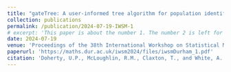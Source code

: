 ```yaml
---
title: "gateTree: A user-informed tree algorithm for population identification in flow cytometry"
collection: publications
permalink: /publication/2024-07-19-IWSM-1
# excerpt: 'This paper is about the number 1. The number 2 is left for future work.'
date: 2024-07-19
venue: 'Proceedings of the 38th International Workshop on Statistical Modelling'
paperurl: 'https://maths.dur.ac.uk/iwsm2024/files/iwsmDurham_1.pdf'
citation: 'Doherty, U.P., McLoughlin, R.M., Claxton, T., and White, A. (2024), gateTree: A user-informed tree algorithm for population identification in flow cytometry. Proceedings of the 38th International Workshop on Statistical Modelling, 108-113.'
---
```

